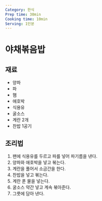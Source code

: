 ```yaml
---
Category: 한식
Prep time: 30min
Cooking time: 10min
Serving: 1인분
---
```


# 야채볶음밥

## 재료
* 양파
* 파
* 햄
* 애호박
* 식용유
* 굴소스
* 계란 2개
* 찬밥 1공기

## 조리법
1. 팬에 식용유를 두르고 파를 넣어 파기름을 낸다.
2. 양파와 애호박을 넣고 볶는다.
3. 계란을 풀어서 소금간을 한다.
4. 찬밥을 넣고 볶는다.
5. 계란 푼 물을 넣는다.
6. 굴소스 약간 넣고 계속 볶아준다.
7. 그릇에 담아 낸다.